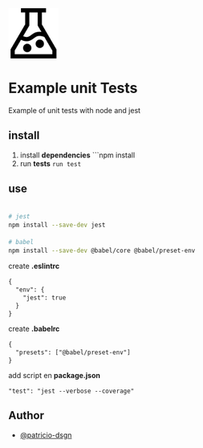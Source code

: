 <img src="./readme/logo.svg" width="100px" />

# Example unit Tests

Example of unit tests with node and jest

## install
1. install __dependencies__ ```npm install
2. run __tests__ ```run test```

## use
```bash

# jest
npm install --save-dev jest

# babel
npm install --save-dev @babel/core @babel/preset-env
```

create __.eslintrc__
```
{
  "env": {
    "jest": true
  }
}
```

create __.babelrc__
```
{
  "presets": ["@babel/preset-env"]
}
```

add script en __package.json__
```
"test": "jest --verbose --coverage"
```


## Author

- [@patricio-dsgn](https://www.github.com/patricio-dsgn)


